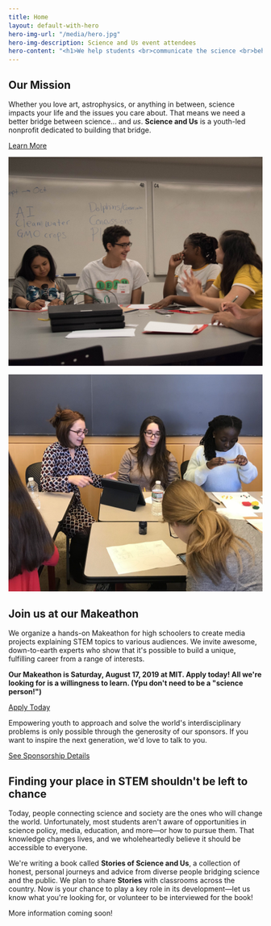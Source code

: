 ```yaml
---
title: Home
layout: default-with-hero
hero-img-url: "/media/hero.jpg"
hero-img-description: Science and Us event attendees
hero-content: "<h1>We help students <br>communicate the science <br>behind what matters to them</h1>"
---
```


<div class="row half-half" markdown="1">

<article markdown="1">

## Our Mission

Whether you love art, astrophysics, or anything in between, science impacts your life and the issues you care about. That means we need a better bridge between science… and *us*. **Science and Us** is a youth-led nonprofit dedicated to building that bridge.

<a href="about" class="button button-primary">Learn More</a>

</article>

<article markdown="1">

![Science and Us participants at a table at our first event laughing, with social issues on the board in the background](/media/first-event-students-laughing.jpg)

</article>

</div>



<div class="row half-half" markdown="1">

<article markdown="1">

![Attendees at December 2018 event making stop motion animations with Play-doh](/media/second-event-stop-motion.jpg)

</article>

<article markdown="1">

## Join us at our Makeathon

We organize a hands-on Makeathon for high schoolers to create media projects explaining STEM topics to various audiences. We invite awesome, down-to-earth experts who show that it's possible to build a unique, fulfilling career from a range of interests.

**Our Makeathon is Saturday, August 17, 2019 at MIT. Apply today! All we're looking for is a willingness to learn. (Ypu don't need to be a "science person!")**

<a href="makeathon" class="button button-primary">Apply Today</a>

Empowering youth to approach and solve the world's interdisciplinary problems is only possible through the generosity of our sponsors. If you want to inspire the next generation, we'd love to talk to you.

<a href="donate" class="button button-primary">See Sponsorship Details</a>

</article>

</div>




<div class="row" markdown="1">

## Finding your place in STEM shouldn't be left to chance

Today, people connecting science and society are the ones who will change the world. Unfortunately, most students aren't aware of opportunities in science policy, media, education, and more—or how to pursue them. That knowledge changes lives, and we wholeheartedly believe it should be accessible to everyone.

We're writing a book called **Stories of Science and Us**, a collection of honest, personal journeys and advice from diverse people bridging science and the public. We plan to share **Stories** with classrooms across the country. Now is your chance to play a key role in its development—let us know what you're looking for, or volunteer to be interviewed for the book!

More information coming soon!

</div>